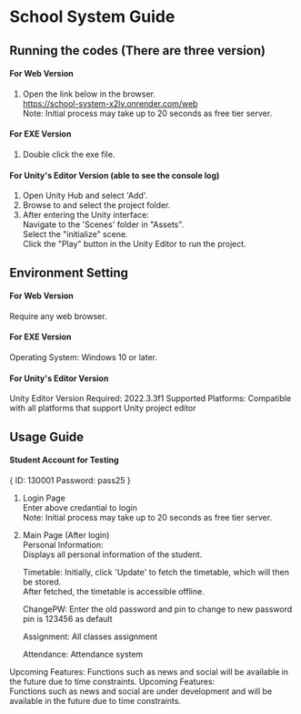 # School System Guide  
## Running the codes (There are three version)
#### For Web Version  
1. Open the link below in the browser.  
   https://school-system-x2lv.onrender.com/web  
Note: Initial process may take up to 20 seconds as free tier server.

#### For EXE Version  
1. Double click the exe file.
   
#### For Unity's Editor Version (able to see the console log)
1. Open Unity Hub and select 'Add'.
2. Browse to and select the project folder.
3. After entering the Unity interface:  
Navigate to the 'Scenes' folder in "Assets".  
Select the "initialize" scene.  
Click the "Play" button in the Unity Editor to run the project.

## Environment Setting  
#### For Web Version  
Require any web browser.

#### For EXE Version  
Operating System: Windows 10 or later.

#### For Unity's Editor Version  
Unity Editor Version Required: 2022.3.3f1
Supported Platforms: Compatible with all platforms that support Unity project editor  

## Usage Guide  
#### Student Account for Testing  
{
ID: 130001
Password: pass25
}

1. Login Page  
Enter above credantial to login  
Note: Initial process may take up to 20 seconds as free tier server.

2. Main Page (After login)  
   Personal Information:  
   Displays all personal information of the student.

   Timetable: Initially, click 'Update' to fetch the timetable, which will then be stored.  
   After fetched, the timetable is accessible offline.

   ChangePW: Enter the old password and pin to change to new password  
   pin is 123456 as default

   Assignment:
   All classes assignment
   
   Attendance:
   Attendance system

Upcoming Features:
Functions such as news and social will be available in the future due to time constraints.
   Upcoming Features:  
   Functions such as news and social are under development and will be available in the future due to time constraints.
